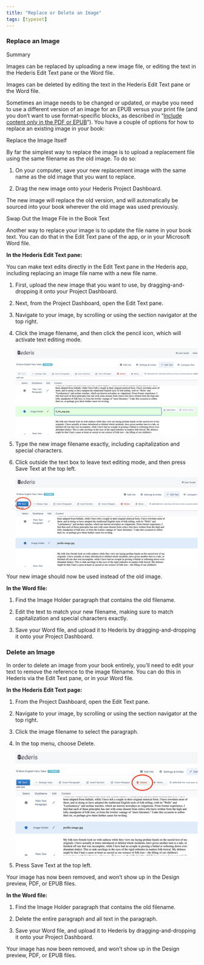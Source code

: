 ```yaml
---
title: "Replace or Delete an Image"
tags: [typeset]
---
```

 
<html><body><section data-type="chapter" class="hsecchapter" data-hederis-type="hsecchapter" id="replace-an-image" data-pi-attrs="id: replace-an-image; data-tags: typeset;" role="doc-chapter" data-tags="typeset" data-author-name=" " data-book-title=" " title="Replace or Delete an Image"><section class="hwprsubsection" data-hederis-type="hwprsubsection" id="pVtrnEO82" data-type="subsection" title="Replace an Image"><h1 data-hederis-type="hblktitle" class="hblktitle" id="pWu6O3aA9">Replace an Image</h1><aside class="hwprbox box" data-hederis-type="hwprbox" id="pzELsXD5m" data-type="sidebar"><p class="hblktype" data-hederis-type="hblktype" id="pAVzxosWu">Summary</p><p class="hblkp" data-hederis-type="hblkp" id="pEwy04FnS">Images can be replaced by uploading a new image file, or editing the text in the Hederis Edit Text pane or the Word file.</p><p class="hblkp" data-hederis-type="hblkp" id="pKgh7hsNQ">Images can be deleted by editing the text in the Hederis Edit Text pane or the Word file.</p></aside><p class="hblkp" data-hederis-type="hblkp" id="pBIQ3pGsP">Sometimes an image needs to be changed or updated, or maybe you need to use a different version of an image for an EPUB versus your print file (and you don&#8217;t want to use format-specific blocks, as described in &#8220;<a href="{% link _docs/include-custom-content.md %}" class="hspana" data-hederis-type="hspana" id="pdeiTqQEb">Include content only in the PDF or EPUB</a>&#8221;). You have a couple of options for how to replace an existing image in your book:</p><p class="hblkh1" data-hederis-type="hblkh1" id="pYVIg70Os">Replace the Image Itself</p><p class="hblkp" data-hederis-type="hblkp" id="pTYyjLzQB">By far the simplest way to replace the image is to upload a replacement file using the same filename as the old image. To do so:</p><ol class="hwprnumlist" data-hederis-type="hwprnumlist" id="pbObVQPNV"><li class="hblkoli" data-hederis-type="hblkoli" id="liv0bqie4V"><p class="hblkoli" data-hederis-type="hblklip" id="pk0t9XoLN">On your computer, save your new replacement image with the same name as the old image that you want to replace.</p></li><li class="hblkoli" data-hederis-type="hblkoli" id="li5MdhpB6v"><p class="hblkoli" data-hederis-type="hblklip" id="pYP67ShLO">Drag the new image onto your Hederis Project Dashboard. </p></li></ol><p class="hblkp" data-hederis-type="hblkp" id="pUXEkAHln">The new image will replace the old version, and will automatically be sourced into your book wherever the old image was used previously.</p><p class="hblkh1" data-hederis-type="hblkh1" id="ptSLnlwIi">Swap Out the Image File in the Book Text</p><p class="hblkp" data-hederis-type="hblkp" id="p6TVuvXj9">Another way to replace your image is to update the file name in your book text. You can do that in the Edit Text pane of the app, or in your Microsoft Word file.</p><p class="hblkp" data-hederis-type="hblkp" id="pO5fAgqpI"><strong data-hederis-type="hspanstrong" id="pSSVmpyF1">In the <strong class="hspanstrong" data-hederis-type="hspanstrong" id="p6AH8aWeW">Hederis Edit Text pane:</strong></strong></p><p class="hblkp" data-hederis-type="hblkp" id="pI3DqEIG3">You can make text edits directly in the Edit Text pane in the Hederis app, including replacing an image file name with a new file name.</p><ol class="hwprnumlist" data-hederis-type="hwprnumlist" id="phBjuJCqZ"><li class="hblkoli" data-hederis-type="hblkoli" id="lisGtNZMiv"><p class="hblkoli" data-hederis-type="hblklip" id="plpaxQkPF">First, upload the new image that you want to use, by dragging-and-dropping it onto your Project Dashboard.</p></li><li class="hblkoli" data-hederis-type="hblkoli" id="limib7r5z1"><p class="hblkoli" data-hederis-type="hblklip" id="p8Q8p96i8">Next, from the Project Dashboard, open the Edit Text pane.</p></li><li class="hblkoli" data-hederis-type="hblkoli" id="lilBZiOh8Y"><p class="hblkoli" data-hederis-type="hblklip" id="pOC8ktaNL">Navigate to your image, by scrolling or using the section navigator at the top right.</p></li><li class="hblkoli" data-hederis-type="hblkoli" id="li2cqoYraG"><p class="hblkoli" data-hederis-type="hblklip" id="pQ4m703H5">Click the image filename, and then click the pencil icon, which will activate text editing mode.</p><img data-hederis-type="hblkimg" class="hblkimg" id="pMIepG6O4" src="/images/replaceimage1.png" data-img-src="/images/replaceimage1.png"/></li><li class="hblkoli" data-hederis-type="hblkoli" id="liKBSbzpiS"><p class="hblkoli" data-hederis-type="hblklip" id="pUPMFmC3l">Type the new image filename exactly, including capitalization and special characters.</p></li><li class="hblkoli" data-hederis-type="hblkoli" id="li5OTWSGgV"><p class="hblkoli" data-hederis-type="hblklip" id="p9CJ9SLPv">Click outside the text box to leave text editing mode, and then press Save Text at the top left.</p><img data-hederis-type="hblkimg" class="hblkimg" id="pJgdrZpDh" src="/images/replaceimage2.png" data-img-src="/images/replaceimage2.png"/></li></ol><p class="hblkp" data-hederis-type="hblkp" id="p0HORXQqv">Your new image should now be used instead of the old image.</p><p class="hblkp" data-hederis-type="hblkp" id="p1N1O6bFi"><strong class="hspanstrong" data-hederis-type="hspanstrong" id="psQeOkX2y">In the Word file:</strong></p><ol class="hwprnumlist" data-hederis-type="hwprnumlist" id="pDtKC64FU"><li class="hblkoli" data-hederis-type="hblkoli" id="liGjzPF4uO"><p class="hblkoli" data-hederis-type="hblklip" id="pZjWCx2Ss">Find the Image Holder paragraph that contains the old filename.</p></li><li class="hblkoli" data-hederis-type="hblkoli" id="lioUwiNkvx"><p class="hblkoli" data-hederis-type="hblklip" id="phXrbM4NT">Edit the text to match your new filename, making sure to match capitalization and special characters exactly.</p></li><li class="hblkoli" data-hederis-type="hblkoli" id="liCl7uWkw1"><p class="hblkoli" data-hederis-type="hblklip" id="pBv7enIMT">Save your Word file, and upload it to Hederis by dragging-and-dropping it onto your Project Dashboard.</p></li></ol></section><section class="hwprsubsection" data-hederis-type="hwprsubsection" id="pUej6s306" data-type="subsection" title="Delete an Image"><h1 data-hederis-type="hblktitle" class="hblktitle" id="pDkcmUrT2">Delete an Image</h1><p class="hblkp" data-hederis-type="hblkp" id="pS4C8ANT1">In order to delete an image from your book entirely, you&#8217;ll need to edit your text to remove the reference to the image filename. You can do this in Hederis via the Edit Text pane, or in your Word file.</p><p class="hblkp" data-hederis-type="hblkp" id="pmc4y74Bc"><strong class="hspanstrong" data-hederis-type="hspanstrong" id="pfr9XlPHV">In the Hederis Edit Text page:</strong></p><ol class="hwprnumlist" data-hederis-type="hwprnumlist" id="pxTPucn5r"><li class="hblkoli" data-hederis-type="hblkoli" id="liD4tygroZ"><p class="hblkoli" data-hederis-type="hblklip" id="pr3Dkn7MV">From the Project Dashboard, open the Edit Text pane.</p></li><li class="hblkoli" data-hederis-type="hblkoli" id="li9ht8dplU"><p class="hblkoli" data-hederis-type="hblklip" id="pPg5kfSM7">Navigate to your image, by scrolling or using the section navigator at the top right.</p></li><li class="hblkoli" data-hederis-type="hblkoli" id="li0oq8v1NM"><p class="hblkoli" data-hederis-type="hblklip" id="pmQfKUxEi">Click the image filename to select the paragraph.</p></li><li class="hblkoli" data-hederis-type="hblkoli" id="lirwixml1A"><p class="hblkoli" data-hederis-type="hblklip" id="p4zhZ4h4X">In the top menu, choose Delete.</p><img data-hederis-type="hblkimg" class="hblkimg" id="pv6sC7axT" src="/images/replaceimage3.png" data-img-src="/images/replaceimage3.png"/></li><li class="hblkoli" data-hederis-type="hblkoli" id="liVxwpNoeR"><p class="hblkoli" data-hederis-type="hblklip" id="pbej2oPQH">Press Save Text at the top left.</p></li></ol><p class="hblkp" data-hederis-type="hblkp" id="pFW8tS06R">Your image has now been removed, and won&#8217;t show up in the Design preview, PDF, or EPUB files.</p><p class="hblkp" data-hederis-type="hblkp" id="paBby1y07"><strong class="hspanstrong" data-hederis-type="hspanstrong" id="pR5LNFIeJ">In the Word file:</strong></p><ol class="hwprnumlist" data-hederis-type="hwprnumlist" id="pmbTASWGm"><li class="hblkoli" data-hederis-type="hblkoli" id="lizbWkhMag"><p class="hblkoli" data-hederis-type="hblklip" id="pn5mBAEDT">Find the Image Holder paragraph that contains the old filename.</p></li><li class="hblkoli" data-hederis-type="hblkoli" id="lihJUwJvFy"><p class="hblkoli" data-hederis-type="hblklip" id="pn6P2U7Ih">Delete the entire paragraph and all text in the paragraph.</p></li><li class="hblkoli" data-hederis-type="hblkoli" id="licIY4oABI"><p class="hblkoli" data-hederis-type="hblklip" id="pmcFbFJg2">Save your Word file, and upload it to Hederis by dragging-and-dropping it onto your Project Dashboard.</p></li></ol><p class="hblkp" data-hederis-type="hblkp" id="pdwvJkGKp">Your image has now been removed, and won&#8217;t show up in the Design preview, PDF, or EPUB files.</p></section></section></body></html>
